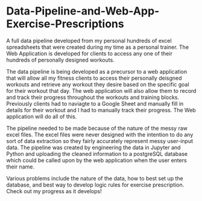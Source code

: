 # Data-Pipeline-and-Web-App-Exercise-Prescriptions
A full data pipeline developed from my personal hundreds of excel spreadsheets that were created during my time as a personal trainer. The Web Application is developed for clients to access any one of their hundreds of personally designed workouts.  

The data pipeline is being developed as a precursor to a web application that will allow all my fitness clients to access their personally deisgned workouts and retrieve any workout they desire based on the specific goal for their workout that day. The web application will also allow them to record and track their progress throughout the workouts and training blocks. Previously clients had to naviagte to a Google Sheet and manually fill in details for their workout and I had to manually track their progress. The Web application will do all of this.

The pipeline needed to be made because of the nature of the messy raw excel files. The excel files were never designed with the intention to do any sort of data extraction so they fairly accurately represent messy user-input data. The pipeline was created by engineering the data in Jupyter and Python and uploading the cleaned information to a postgreSQL database which could be called upon by the web application when the user enters their name. 

Various problems include the nature of the data, how to best set up the database, and best way to develop logic rules for exercise prescription. Check out my progress as it develops! 
